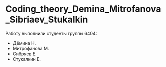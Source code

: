 # Coding_theory_Demina_Mitrofanova_Sibriaev_Stukalkin
Работу выполнили студенты группы 6404:
* Дёмина Н.
* Митрофанова М.
* Сибряев Е.
* Стукалкин Е.
